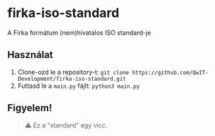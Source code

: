 # firka-iso-standard
A Firka formátum (nem)hivatalos ISO standard-je

## Használat
1. Clone-ozd le a repository-t: `git clone https://github.com/QwIT-Development/firka-iso-standard.git`
2. Futtasd le a `main.py` fájlt: `python3 main.py`

## Figyelem!
> ⚠️ Ez a "standard" egy vicc.
